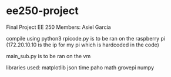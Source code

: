 # ee250-project
Final Project EE 250
Members: Asiel Garcia

compile using python3
rpicode.py is to be ran on the raspberry pi (172.20.10.10 is the ip for my pi which is hardcoded in the code)

main_sub.py is to be ran on the vm

libraries used:
matplotlib
json
time
paho
math
grovepi
numpy
